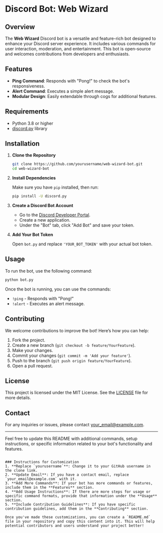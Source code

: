 
# Discord Bot: Web Wizard

## Overview

The **Web Wizard** Discord bot is a versatile and feature-rich bot designed to enhance your Discord server experience. It includes various commands for user interaction, moderation, and entertainment. This bot is open-source and welcomes contributions from developers and enthusiasts.

## Features

- **Ping Command**: Responds with "Pong!" to check the bot's responsiveness.
- **Alert Command**: Executes a simple alert message.
- **Modular Design**: Easily extendable through cogs for additional features.

## Requirements

- Python 3.8 or higher
- [discord.py](https://discordpy.readthedocs.io/en/stable/) library

## Installation

1. **Clone the Repository**

   ```bash
   git clone https://github.com/yourusername/web-wizard-bot.git
   cd web-wizard-bot
   ```

2. **Install Dependencies**

   Make sure you have `pip` installed, then run:

   ```bash
   pip install -U discord.py
   ```

3. **Create a Discord Bot Account**

   - Go to the [Discord Developer Portal](https://discord.com/developers/applications).
   - Create a new application.
   - Under the "Bot" tab, click "Add Bot" and save your token.

4. **Add Your Bot Token**

   Open `bot.py` and replace `'YOUR_BOT_TOKEN'` with your actual bot token.

## Usage

To run the bot, use the following command:

```bash
python bot.py
```

Once the bot is running, you can use the commands:
- `!ping` - Responds with "Pong!"
- `!alert` - Executes an alert message.

## Contributing

We welcome contributions to improve the bot! Here’s how you can help:

1. Fork the project.
2. Create a new branch (`git checkout -b feature/YourFeature`).
3. Make your changes.
4. Commit your changes (`git commit -m 'Add your feature'`).
5. Push to the branch (`git push origin feature/YourFeature`).
6. Open a pull request.

## License

This project is licensed under the MIT License. See the [LICENSE](LICENSE) file for more details.

## Contact

For any inquiries or issues, please contact [your_email@example.com](mailto:your_email@example.com).

---

Feel free to update this README with additional commands, setup instructions, or specific information related to your bot's functionality and features.
```

### Instructions for Customization
1. **Replace `yourusername`**: Change it to your GitHub username in the clone link.
2. **Update Email**: If you have a contact email, replace `your_email@example.com` with it.
3. **Add More Commands**: If your bot has more commands or features, include them in the **Features** section.
4. **Add Usage Instructions**: If there are more steps for usage or specific command formats, provide that information under the **Usage** section.
5. **Include Contribution Guidelines**: If you have specific contribution guidelines, add them in the **Contributing** section.

Once you've made these customizations, you can create a `README.md` file in your repository and copy this content into it. This will help potential contributors and users understand your project better!
